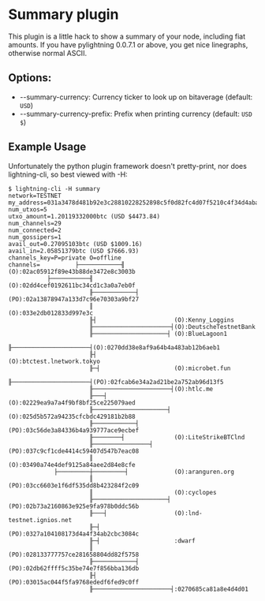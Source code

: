 # Summary plugin

This plugin is a little hack to show a summary of your node, including
fiat amounts.  If you have pylightning 0.0.7.1 or above, you get nice linegraphs,
otherwise normal ASCII.

## Options:

* --summary-currency: Currency ticker to look up on bitaverage (default: `USD`)
* --summary-currency-prefix: Prefix when printing currency (default: `USD $`)

## Example Usage

Unfortunately the python plugin framework doesn't pretty-print, nor does
lightning-cli, so best viewed with -H:

```
$ lightning-cli -H summary
network=TESTNET
my_address=031a3478d481b92e3c28810228252898c5f0d82fc4d07f5210c4f34d4aba56b769@165.227.30.200
num_utxos=5
utxo_amount=1.20119332000btc (USD $4473.84)
num_channels=29
num_connected=2
num_gossipers=1
avail_out=0.27095103btc (USD $1009.16)
avail_in=2.05851379btc (USD $7666.93)
channels_key=P=private O=offline
channels=          ├────────────╢                       (O):02ac05912f89e43b88de3472e8c3003b
           ├───────────╢                       (O):02dd4cef0192611bc34cd1c3a0a7eb0f
                       ╟────────────┤          (PO):02a13878947a133d7c96e70303a9bf27
                       ║                       (O):033e2db012833d997e3c
                       ╟┤                      (O):Kenny_Loggins
                       ╟──────────────────────┤(O):DeutscheTestnetBank
                       ╟─────────────────────┤ (O):BlueLagoon1
                       ╟──────────────────────┤(O):0270dd38e8af9a64b4a483ab12b6aeb1
                       ╟┤                      (O):btctest.lnetwork.tokyo
                       ╟─┤                     (O):microbet.fun
                       ╟──────────────────────┤(PO):02fcab6e34a2ad21be2a752ab96d13f5
                       ╟──────────────────────┤(O):htlc.me
                       ╟───┤                   (O):02229ea9a7a4f9bf8bf25ce225079aed
                       ╟─────────────────────┤ (O):025d5b572a94235cfcbdc429181b2b88
                       ╟────────────┤          (PO):03c56de3a84336b4a939777ace9ecbef
                       ╟────────┤              (O):LiteStrikeBTClnd
                       ╟────────────────┤      (PO):037c9cf1cde4414c59407d547b7eac08
                       ║                       (O):03490a74e4def9125a84aee2d84e8cfe
             ├─────────┼─────────┤             (O):aranguren.org
                       ║                       (PO):03cc6603e1f6df535dd8b423284f2c09
                       ║                       (O):cyclopes
                       ╟─────────────────────┤ (PO):02b73a2160863e925e9fa978b0ddc56b
                       ╟───┤                   (O):lnd-testnet.ignios.net
                       ╟─┤                     (PO):0327a104108173d4a4f34ab2cbc3084c
                       ╟─┤                     :dwarf
                       ║                       (PO):028133777757ce281658804dd82f5758
                       ╟────────────┤          (PO):02db62ffff5c35be74e7f856bba136db
                       ╟┤                      (PO):03015ac044f5fa9768ededf6fed9c0ff
                       ╟──────────────────────┤:0270685ca81a8e4d4d01
